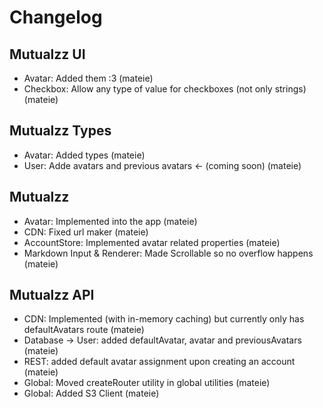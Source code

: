 # Changelog

## Mutualzz UI
- Avatar: Added them :3 (mateie)
- Checkbox: Allow any type of value for checkboxes (not only strings) (mateie)

## Mutualzz Types
- Avatar: Added types (mateie)
- User: Adde avatars and previous avatars <- (coming soon) (mateie)

## Mutualzz
- Avatar: Implemented into the app (mateie)
- CDN: Fixed url maker (mateie)
- AccountStore: Implemented avatar related properties (mateie)
- Markdown Input & Renderer: Made Scrollable so no overflow happens (mateie)

## Mutualzz API
- CDN: Implemented (with in-memory caching) but currently only has defaultAvatars route (mateie)
- Database -> User: added defaultAvatar, avatar and previousAvatars (mateie)
- REST: added default avatar assignment upon creating an account (mateie)
- Global: Moved createRouter utility in global utilities (mateie)
- Global: Added S3 Client (mateie)

